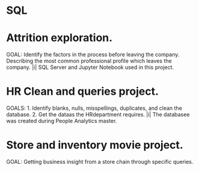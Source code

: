 # SQL

  # Attrition exploration.
  GOAL: Identify the factors in the process before leaving the company. 
  Describing the most common professional profile which leaves the company. 
  |i| SQL Server and Jupyter Notebook used in this project. 

  # HR Clean and queries project.
  GOALS: 1. Identify blanks, nulls, misspellings, duplicates, and clean the database.
         2.  Get the dataas the  HRdepartment requires. 
  |i| The databasee was created during People Analytics master. 

  # Store and inventory movie project. 
  GOAL: Getting business insight from a store chain through specific queries.
  

  






  
  
